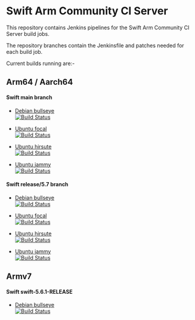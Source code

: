 # Swift Arm Community CI Server
This repository contains Jenkins pipelines for the Swift Arm Community CI Server build jobs.

The repository branches contain the Jenkinsfile and patches needed for each build job.

Current builds running are:-

Arm64 / Aarch64
---
#### Swift main branch
* [Debian bullseye](https://github.com/futurejones/ci-swiftlang/tree/debian/bullseye-main)  
[![Build Status](https://ci.swiftlang.xyz/job/swift-main-debian-bullseye/badge/icon)](https://ci.swiftlang.xyz/job/swift-main-debian-bullseye/)

* [Ubuntu focal](https://github.com/futurejones/ci-swiftlang/tree/ubuntu/focal-main)  
[![Build Status](https://ci.swiftlang.xyz/job/swift-main-ubuntu-focal/badge/icon)](https://ci.swiftlang.xyz/job/swift-main-ubuntu-focal/)

* [Ubuntu hirsute](https://github.com/futurejones/ci-swiftlang/tree/ubuntu/hirsute-main)  
[![Build Status](https://ci.swiftlang.xyz/job/swift-main-ubuntu-hirsute/badge/icon)](https://ci.swiftlang.xyz/job/swift-main-ubuntu-hirsute/)

* [Ubuntu jammy](https://github.com/futurejones/ci-swiftlang/tree/ubuntu/jammy-main)  
[![Build Status](https://ci.swiftlang.xyz/job/swift-main-ubuntu-jammy/badge/icon)](https://ci.swiftlang.xyz/job/swift-main-ubuntu-jammy/)

#### Swift release/5.7 branch
* [Debian bullseye](https://github.com/futurejones/ci-swiftlang/tree/debian/bullseye-5.7)  
[![Build Status](https://ci.swiftlang.xyz/job/swift-5.7-debian-bullseye/badge/icon)](https://ci.swiftlang.xyz/job/swift-5.7-debian-bullseye/)

* [Ubuntu focal](https://github.com/futurejones/ci-swiftlang/tree/ubuntu/focal-5.7)  
[![Build Status](https://ci.swiftlang.xyz/job/swift-5.7-ubuntu-focal/badge/icon)](https://ci.swiftlang.xyz/job/swift-5.7-ubuntu-focal/)

* [Ubuntu hirsute](https://github.com/futurejones/ci-swiftlang/tree/ubuntu/hirsute-5.7)  
[![Build Status](https://ci.swiftlang.xyz/job/swift-5.7-ubuntu-hirsute/badge/icon)](https://ci.swiftlang.xyz/job/swift-5.7-ubuntu-hirsute/)

* [Ubuntu jammy](https://github.com/futurejones/ci-swiftlang/tree/ubuntu/jammy-5.7)  
[![Build Status](https://ci.swiftlang.xyz/job/swift-5.7-ubuntu-jammy/badge/icon)](https://ci.swiftlang.xyz/job/swift-5.7-ubuntu-jammy/)

Armv7
---
#### Swift swift-5.6.1-RELEASE
* [Debian bullseye](https://github.com/futurejones/ci-swiftlang/tree/debian/bullseye-5.6-armv7)  
[![Build Status](https://ci.swiftlang.xyz/job/swift-5.6.1-debian-bullseye-armv7/badge/icon)](https://ci.swiftlang.xyz/job/swift-5.6.1-debian-bullseye-armv7/)
